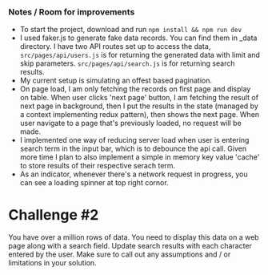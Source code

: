 ### Notes / Room for improvements

- To start the project, download and run `npm install && npm run dev`
- I used faker.js to generate fake data records. You can find them in \_data directory. I have two API routes set up to access the data, `src/pages/api/users.js` is for returning the generated data with limit and skip parameters. `src/pages/api/search.js` is for returning search results.
- My current setup is simulating an offest based pagination.
- On page load, I am only fetching the records on first page and display on table. When user clicks 'next page' button, I am fetching the result of next page in background, then I put the results in the state (managed by a context implementing redux pattern), then shows the next page. When user navigate to a page that's previously loaded, no request will be made.
- I implemented one way of reducing server load when user is entering search term in the input bar, which is to debounce the api call. Given more time I plan to also implement a simple in memory key value 'cache' to store results of their respective serach term.
- As an indicator, whenever there's a network request in progress, you can see a loading spinner at top right cornor.

# Challenge #2

You have over a million rows of data. You need to display this data on a web page along with a search field. Update search results with each character entered by the user. Make sure to call out any assumptions and / or limitations in your solution.
